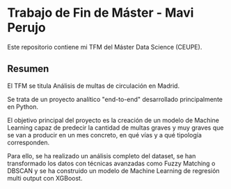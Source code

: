 # Trabajo de Fin de Máster - Mavi Perujo
Este repositorio contiene mi TFM del Máster Data Science (CEUPE).

## Resumen
El TFM se titula Análisis de multas de circulación en Madrid.

Se trata de un proyecto analítico "end-to-end" desarrollado 
principalmente en Python. 

El objetivo principal del proyecto es la creación de un modelo de 
Machine Learning capaz de predecir la cantidad de multas graves y 
muy graves que se van a producir en un mes concreto, en qué vías 
y a qué tipología corresponden. 

Para ello, se ha realizado un análisis completo del dataset, se 
han transformado los datos con técnicas avanzadas como Fuzzy 
Matching o DBSCAN y se ha construido un modelo de Machine Learning 
de regresión multi output con XGBoost.
